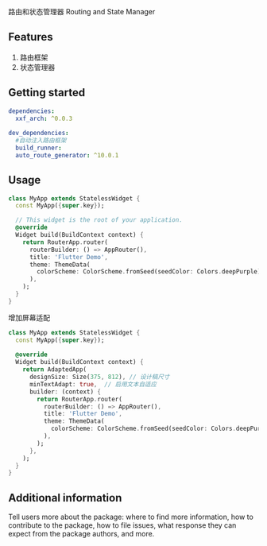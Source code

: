 <!--
This README describes the package. If you publish this package to pub.dev,
this README's contents appear on the landing page for your package.

For information about how to write a good package README, see the guide for
[writing package pages](https://dart.dev/tools/pub/writing-package-pages).

For general information about developing packages, see the Dart guide for
[creating packages](https://dart.dev/guides/libraries/create-packages)
and the Flutter guide for
[developing packages and plugins](https://flutter.dev/to/develop-packages).
-->

路由和状态管理器
Routing and State Manager

## Features

1. 路由框架
2. 状态管理器

## Getting started

```yaml
dependencies:
  xxf_arch: ^0.0.3
  
dev_dependencies:
  #自动注入路由框架
  build_runner:
  auto_route_generator: ^10.0.1
```
## Usage

```dart
class MyApp extends StatelessWidget {
  const MyApp({super.key});

  // This widget is the root of your application.
  @override
  Widget build(BuildContext context) {
    return RouterApp.router(
      routerBuilder: () => AppRouter(),
      title: 'Flutter Demo',
      theme: ThemeData(
        colorScheme: ColorScheme.fromSeed(seedColor: Colors.deepPurple),
      ),
    );
  }
}
```
增加屏幕适配
```dart
class MyApp extends StatelessWidget {
  const MyApp({super.key});
  
  @override
  Widget build(BuildContext context) {
    return AdaptedApp(
      designSize: Size(375, 812), // 设计稿尺寸
      minTextAdapt: true,  // 启用文本自适应
      builder: (context) {
        return RouterApp.router(
          routerBuilder: () => AppRouter(),
          title: 'Flutter Demo',
          theme: ThemeData(
            colorScheme: ColorScheme.fromSeed(seedColor: Colors.deepPurple),
          ),
        );
      },
    );
  }
}
```

## Additional information

Tell users more about the package: where to find more information, how to
contribute to the package, how to file issues, what response they can expect
from the package authors, and more.

